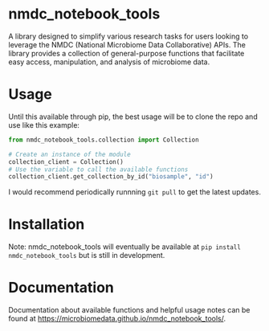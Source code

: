 # nmdc_notebook_tools
A library designed to simplify various research tasks for users looking to leverage the NMDC (National Microbiome Data Collaborative) APIs. The library provides a collection of general-purpose functions that facilitate easy access, manipulation, and analysis of microbiome data.

# Usage
Until this available through pip, the best usage will be to clone the repo and use like this example:
```python
from nmdc_notebook_tools.collection import Collection

# Create an instance of the module
collection_client = Collection()
# Use the variable to call the available functions
collection_client.get_collection_by_id("biosample", "id")
```
I would recommend periodically runnning `git pull` to get the latest updates.

# Installation
Note: nmdc_notebook_tools will eventually be available at `pip install nmdc_notebook_tools` but is still in development.

# Documentation
Documentation about available functions and helpful usage notes can be found at https://microbiomedata.github.io/nmdc_notebook_tools/.
